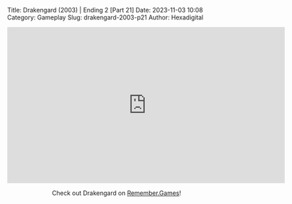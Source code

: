 Title: Drakengard (2003) | Ending 2 [Part 21]
Date: 2023-11-03 10:08
Category: Gameplay
Slug: drakengard-2003-p21
Author: Hexadigital

<center><iframe src="https://www.youtube.com/embed/g7TEwHxxcrg?feature=oembed" allow="accelerometer; autoplay; encrypted-media; gyroscope; picture-in-picture" width="640" height="360" frameborder="0"></iframe>

Check out Drakengard on [Remember.Games](https://remember.games/game/2346/drakengard/)!</center>